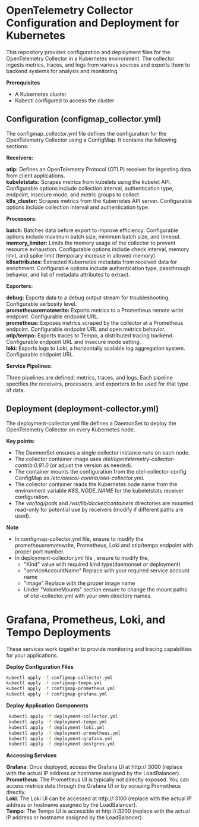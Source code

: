 <h1>OpenTelemetry Collector Configuration and Deployment for Kubernetes</h1>

This repository provides configuration and deployment files for the OpenTelemetry Collector in a Kubernetes environment. The collector ingests metrics, traces, and logs from various sources and exports them to backend systems for analysis and monitoring.

**Prerequisites**
- A Kubernetes cluster
- Kubectl configured to access the cluster

<h2>Configuration (configmap_collector.yml)</h2>

The configmap_collector.yml file defines the configuration for the OpenTelemetry Collector using a ConfigMap. It contains the following sections:

**Receivers:**

**otlp:** Defines an OpenTelemetry Protocol (OTLP) receiver for ingesting data from client applications.<br>
**kubeletstats:** Scrapes metrics from kubelets using the kubelet API. Configurable options include collection interval, authentication type, endpoint, insecure mode, and metric groups to collect.<br>
**k8s_cluster:** Scrapes metrics from the Kubernetes API server. Configurable options include collection interval and authentication type.

**Processors:**

**batch:** Batches data before export to improve efficiency. Configurable options include maximum batch size, minimum batch size, and timeout.<br>
**memory_limiter:** Limits the memory usage of the collector to prevent resource exhaustion. Configurable options include check interval, memory limit, and spike limit (temporary increase in allowed memory).<br>
**k8sattributes:** Extracted Kubernetes metadata from received data for enrichment. Configurable options include authentication type, passthrough behavior, and list of metadata attributes to extract.

**Exporters:**

**debug:** Exports data to a debug output stream for troubleshooting. Configurable verbosity level.<br>
**prometheusremotewrite:** Exports metrics to a Prometheus remote write endpoint. Configurable endpoint URL.<br>
**prometheus:** Exposes metrics scraped by the collector at a Prometheus endpoint. Configurable endpoint URL and open metrics behavior.<br>
**otlp/tempo:** Exports traces to Tempo, a distributed tracing backend. Configurable endpoint URL and insecure mode setting.<br>
**loki:** Exports logs to Loki, a horizontally scalable log aggregation system. Configurable endpoint URL.

**Service Pipelines:**

Three pipelines are defined: metrics, traces, and logs. Each pipeline specifies the receivers, processors, and exporters to be used for that type of data.

<h2>Deployment (deployment-collector.yml)</h2>
The deployment-collector.yml file defines a DaemonSet to deploy the OpenTelemetry Collector on every Kubernetes node.<br>

**Key points:**

- The DaemonSet ensures a single collector instance runs on each node.<br>
- The collector container image uses *otel/opentelemetry-collector-contrib:0.91.0* (or adjust the version as needed).
- The container mounts the configuration from the otel-collector-config ConfigMap as */etc/otelcol-contrib/otel-collector.yml*.
- The collector container reads the Kubernetes node name from the environment variable *K8S_NODE_NAME* for the kubeletstats receiver configuration.<br>
- The *var/log/pods* and */var/lib/docker/containers* directories are mounted read-only for potential use by receivers (modify if different paths are used).

**Note**
* In configmap-collector.yml file, ensure to modify the prometheusremotewrite, Prometheus, Loki and otlp/tempo endpoint with proper port number. <br>
* In deployment-collector.yml file , ensure to modify the,
   - "Kind" value with required kind type(daemonset or deployment)
   - "serviceAccountName" Replace with your required service account name
   - "image" Replace with the proper image name
   - Under "VolumeMounts" section ensure to change the mount paths of otel-collector.yml  with your own directory names.
  
<h1>Grafana, Prometheus, Loki, and Tempo Deployments</h1>
These services work together to provide monitoring and tracing capabilities for your applications.<br>

**Deploy Configuration Files**
```bash
kubectl apply -f configmap-collector.yml
kubectl apply -f configmap-tempo.yml
kubectl apply -f configmap-prometheus.yml
kubectl apply -f configmap-grafana.yml
```


**Deploy Application Components**

```bash
 kubectl apply -f deployment-collector.yml
 kubectl apply -f deployment-tempo.yml
 kubectl apply -f deployment-loki.yml
 kubectl apply -f deployment-prometheus.yml
 kubectl apply -f deployment-grafana.yml
 kubectl apply -f deployment-postgres.yml
```

**Accessing Services**

**Grafana**: Once deployed, access the Grafana UI at http://<service-address>:3000 (replace <service-address> with the actual IP address or hostname assigned by the LoadBalancer).<br>
**Prometheus**: The Prometheus UI is typically not directly exposed. You can access metrics data through the Grafana UI or by scraping Prometheus directly.<br>
**Loki**: The Loki UI can be accessed at http://<service-address>:3100 (replace <service-address> with the actual IP address or hostname assigned by the LoadBalancer).<br>
**Tempo**: The Tempo UI is accessible at http://<service-address>:3200 (replace <service-address> with the actual IP address or hostname assigned by the LoadBalancer).
